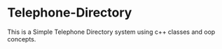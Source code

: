 # Telephone-Directory
This is a Simple Telephone Directory system using c++ classes and oop concepts.
